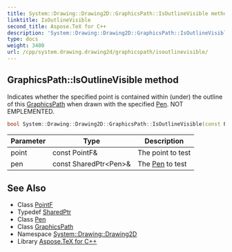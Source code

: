 ```yaml
---
title: System::Drawing::Drawing2D::GraphicsPath::IsOutlineVisible method
linktitle: IsOutlineVisible
second_title: Aspose.TeX for C++
description: 'System::Drawing::Drawing2D::GraphicsPath::IsOutlineVisible method. Indicates whether the specified point is contained within (under) the outline of this GraphicsPath when drawn with the specified Pen. NOT EMPLEMENTED in C++.'
type: docs
weight: 3400
url: /cpp/system.drawing.drawing2d/graphicspath/isoutlinevisible/
---
```

## GraphicsPath::IsOutlineVisible method


Indicates whether the specified point is contained within (under) the outline of this [GraphicsPath](../) when drawn with the specified [Pen](../../../system.drawing/pen/). NOT EMPLEMENTED.

```cpp
bool System::Drawing::Drawing2D::GraphicsPath::IsOutlineVisible(const PointF &point, const SharedPtr<Pen> &pen)
```


| Parameter | Type | Description |
| --- | --- | --- |
| point | const PointF\& | The point to test |
| pen | const SharedPtr\<Pen\>\& | The [Pen](../../../system.drawing/pen/) to test |

## See Also

* Class [PointF](../../../system.drawing/pointf/)
* Typedef [SharedPtr](../../../system/sharedptr/)
* Class [Pen](../../../system.drawing/pen/)
* Class [GraphicsPath](../)
* Namespace [System::Drawing::Drawing2D](../../)
* Library [Aspose.TeX for C++](../../../)
